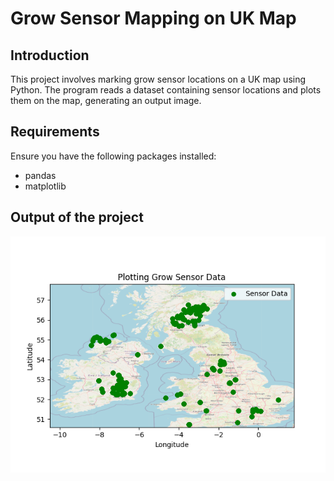 # Grow Sensor Mapping on UK Map

## Introduction

This project involves marking grow sensor locations on a UK map using Python. The program reads a dataset containing sensor locations and plots them on the map, generating an output image.

## Requirements

Ensure you have the following packages installed:

- pandas
- matplotlib


## Output of the project


![Grow Sensor output](2546871-pythonAss2(growSensoruk)/growSensorUK/YashashGrowLocationsMaps.png)
